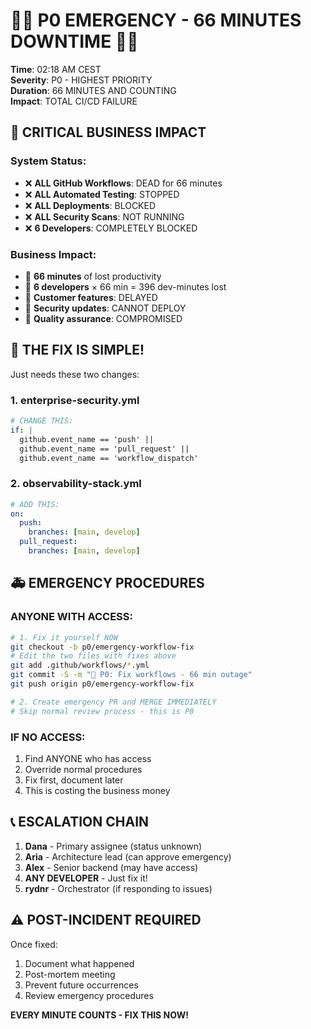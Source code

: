 # 🚨🚨 P0 EMERGENCY - 66 MINUTES DOWNTIME 🚨🚨

**Time**: 02:18 AM CEST  
**Severity**: P0 - HIGHEST PRIORITY  
**Duration**: 66 MINUTES AND COUNTING  
**Impact**: TOTAL CI/CD FAILURE  

## 🔴 CRITICAL BUSINESS IMPACT

### System Status:
- ❌ **ALL GitHub Workflows**: DEAD for 66 minutes
- ❌ **ALL Automated Testing**: STOPPED
- ❌ **ALL Deployments**: BLOCKED
- ❌ **ALL Security Scans**: NOT RUNNING
- ❌ **6 Developers**: COMPLETELY BLOCKED

### Business Impact:
- 💸 **66 minutes** of lost productivity
- 💸 **6 developers** × 66 min = 396 dev-minutes lost
- 💸 **Customer features**: DELAYED
- 💸 **Security updates**: CANNOT DEPLOY
- 💸 **Quality assurance**: COMPROMISED

## 🔧 THE FIX IS SIMPLE!

Just needs these two changes:

### 1. enterprise-security.yml
```yaml
# CHANGE THIS:
if: |
  github.event_name == 'push' || 
  github.event_name == 'pull_request' ||
  github.event_name == 'workflow_dispatch'
```

### 2. observability-stack.yml
```yaml
# ADD THIS:
on:
  push:
    branches: [main, develop]
  pull_request:
    branches: [main, develop]
```

## 🚑 EMERGENCY PROCEDURES

### ANYONE WITH ACCESS:
```bash
# 1. Fix it yourself NOW
git checkout -b p0/emergency-workflow-fix
# Edit the two files with fixes above
git add .github/workflows/*.yml
git commit -S -m "🚨 P0: Fix workflows - 66 min outage"
git push origin p0/emergency-workflow-fix

# 2. Create emergency PR and MERGE IMMEDIATELY
# Skip normal review process - this is P0
```

### IF NO ACCESS:
1. Find ANYONE who has access
2. Override normal procedures
3. Fix first, document later
4. This is costing the business money

## 📞 ESCALATION CHAIN

1. **Dana** - Primary assignee (status unknown)
2. **Aria** - Architecture lead (can approve emergency)
3. **Alex** - Senior backend (may have access)
4. **ANY DEVELOPER** - Just fix it!
5. **rydnr** - Orchestrator (if responding to issues)

## ⚠️ POST-INCIDENT REQUIRED

Once fixed:
1. Document what happened
2. Post-mortem meeting
3. Prevent future occurrences
4. Review emergency procedures

**EVERY MINUTE COUNTS - FIX THIS NOW!**
